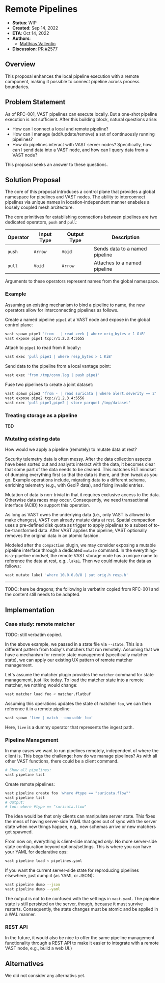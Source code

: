 # Remote Pipelines

- **Status**: WIP
- **Created**: Sep 14, 2022
- **ETA**: Oct 14, 2022
- **Authors**:
  - [Matthias Vallentin](https://github.com/mavam)
- **Discussion**: [PR #2577](https://github.com/tenzir/vast/pull/2577)

## Overview

This proposal enhances the local pipeline execution with a remote component,
making it possible to connect pipeline across process boundaries.

## Problem Statement

As of RFC-001, VAST pipelines can execute locally. But a one-shot pipeline
execution is not sufficient. After this building block, natural questions arise:

- How can I connect a local and remote pipeline?
- How can I manage (add/update/remove) a set of continuously running pipelines?
- How do pipelines interact with VAST server nodes? Specifically, how can I send
  data into a VAST node, and how can I query data from a VAST node?

This proposal seeks an answer to these questions.

## Solution Proposal

The core of this proposal introduces a control plane that provides a global
namespace for pipelines and VAST nodes. The ability to interconnect pipelines
via unique names in location-independent manner enabeles a loosely coupled mesh
arcitecture.

The core primitives for establishing connections between pipelines are two
dedicated operators, `push` and `pull`:

| Operator | Input Type | Output Type | Description
| -------- | ---------- | ----------- | ------------------------------------------
| `push`   | `Arrow`    | `Void`      | Sends data to a named pipeline
| `pull`   | `Void`     | `Arrow`     | Attaches to a named pipeline

Arguments to these operators represent names from the global namespace.

### Example

Assuming an existing mechanism to bind a pipeline to name, the new operators
allow for interconnecting pipelines as follows.

Create a named pipeline `pipe1` at a VAST node and expose in the global control
plane:

```bash
vast spawn pipe1 'from - | read zeek | where orig_bytes > 1 GiB'
vast expose pipe1 tcp://1.2.3.4:5555 
```

Attach to `pipe1` to read from it locally:

```bash
vast exec 'pull pipe1 | where resp_bytes > 1 KiB'
```

Send data to the pipeline from a local vantage point:

```bash
vast exec 'from /tmp/conn.log | push pipe1'
```

Fuse two pipelines to create a joint dataset:

```bash
vast spawn pipe2 'from - | read suricata | where alert.severity == 2'
vast expose pipe2 tcp://1.2.3.4:5556
vast exec 'pull pipe1,pipe2 | store parquet /tmp/dataset'
```

### Treating storage as a pipeline

TBD

### Mutating existing data

How would we apply a pipeline (remotely) to mutate data at rest?

Security telemetry data is often messy. After the data collection aspects have
been sorted out and analysts interact with the data, it becomes clear that some
part of the data needs to be cleaned. This matches ELT mindset of dumping
everything first so that the data is there, and then tweak as you go. Example
operations include, migrating data to a different schema, enriching telemetry
(e.g., with GeoIP data), and fixing invalid entries.

Mutation of data is non-trivial in that it requires exclusive access to the
data. Otherwise data races may occur. Consequently, we need transactional
interface (ACID) to support this operation.

As long as VAST owns the underlying data (i.e., only VAST is allowed to make
changes), VAST can already mutate data at rest. [Spatial
compaction][mutate-at-rest] uses a pre-defined disk quota as trigger to apply
pipelines to a subset of to-be-transformed data. After VAST applies the
pipeline, VAST optionally removes the original data in an atomic fashion.

[mutate-at-rest]: https://vast.io/docs/use-vast/transform#modify-data-at-rest

Modeled after the `compaction` plugin, we may consider exposing a mutable
pipeline interface through a dedicated `mutate` command. In the
everything-is-a-pipeline mindset, the remote VAST storage node has a unique name
to reference the data at rest, e.g., `lake1`. Then we could mutate the data as
follows:

```bash
vast mutate lake1 'where 10.0.0.0/8 | put orig.h resp.h'
```





---

TODO: here be dragons; the following is verbatim copied from RFC-001 and the
content still needs to be adapted.


## Implementation

### Case study: remote matcher

TODO: still verbatim copied.

In the above example, we passed in a state file via `--state`. This is a
different pattern from today's matchers that run remotely. Assuming that we have
a mechanism for remote state management (specifically matcher state), we can
apply our existing UX pattern of remote matcher management.

Let's assume the matcher plugin provides the `matcher` command for state
management, just like today. To load the matcher state into a remote matcher, we
nothing would change:

```bash
vast matcher load foo < matcher.flatbuf
```

Assuming this operations updates the state of matcher `foo`, we can then
reference it in a remote pipeline:

```bash
vast spawn 'live | match --on=:addr foo'
```

Here, `live` is a dummy operator that represents the ingest path.

### Pipeline Management

In many cases we want to run pipelines remotely, independent of where the client
is. This begs the challenge: how do we manage pipelines? As with all other VAST
functions, there could be a client command.

```bash
# Show all pipelines:
vast pipeline list
```

Create remote pipelines:

```bash
vast pipeline create foo 'where #type == "suricata.flow"'
vast pipeline list
# Output:
# foo: where #type == "suricata.flow"
```

The idea would be that only clients can manipulate server state. This fixes
the mess of having server-side YAML that goes out of sync with the server
state when new things happen, e.g., new schemas arrive or new matchers get
spawned.

From now on, everything is client-side managed *only*. No more server-side
state configuration beyond options/settings. This is where you can
have your YAML for declarative ops:

```bash
vast pipeline load < pipelines.yaml
```

If you want the current server-side state for reproducing pipelines elsewhere,
just dump it (as YAML or JSON):

```bash
vast pipeline dump --json
vast pipeline dump --yaml
```

The output is not to be confused with the settings in `vast.yaml`. The pipeline
state is still persisted on the server, though, because it must survive
restarts. Consequently, the state changes must be atomic and be applied
in a WAL manner.

### REST API

In the future, it would also be nice to offer the same pipeline management
functionality through a REST API to make it easier to integrate with a
remote VAST node, e.g., build a web UI.)

## Alternatives

We did not consider any alternativs yet.
